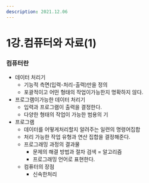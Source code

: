 ```yaml
---
description: 2021.12.06
---
```


# 1강.컴퓨터와 자료(1)

### 컴퓨터란

* 데이터 처리기
  * 기능적 측면(입력-처리-출력)만을 정의
  * 포괄적이고 어떤 형태의 작업이가능한지 명확하지 않다.
* 프로그램이가능한 데이터 처리기
  * 입력과 프로그램이 출력을 결정한다. &#x20;
  * 다양한 형태의 작업이 가능한 범용의 기 &#x20;
* 프로그램
  * 데이터를 어떻게처리할지 알려주는 일련의 명령어집합
  * 처리 가능한 작업 유형과 연산 집합을 결정해준다.
  * 프로그래밍 과정의 결과물
    * 문제의 해결 방법과 절차 검색 = 알고리즘
    * 프로그래밍 언어로 표현한다.  &#x20;
  * 컴퓨터의 장점
    * 신속한처리                        &#x20;
